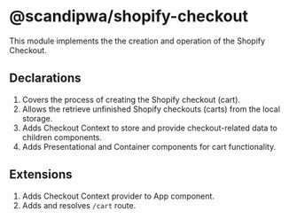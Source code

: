 # @scandipwa/shopify-checkout

This module implements the the creation and operation of the Shopify Checkout.

## Declarations
1. Covers the process of creating the Shopify checkout (cart).
2. Allows the retrieve unfinished Shopify checkouts (carts) from the local storage.
3. Adds Checkout Context to store and provide checkout-related data to children components.
4. Adds Presentational and Container components for cart functionality.

## Extensions
1. Adds Checkout Context provider to App component.
2. Adds and resolves `/cart` route.

